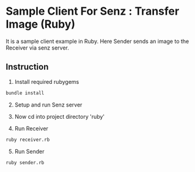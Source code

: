 # Sample Client For Senz : Transfer Image (Ruby)

It is a sample client example in Ruby. Here Sender sends an image to the Receiver via senz server.

## Instruction
1. Install required rubygems
```bash
bundle install
```
2. Setup and run Senz server

3. Now cd into project directory 'ruby'

4. Run Receiver
```bash
ruby receiver.rb
```

5. Run Sender
```bash
ruby sender.rb
```
